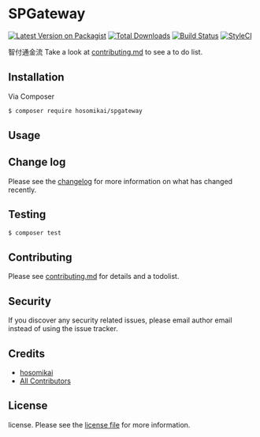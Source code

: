 # SPGateway

[![Latest Version on Packagist][ico-version]][link-packagist]
[![Total Downloads][ico-downloads]][link-downloads]
[![Build Status][ico-travis]][link-travis]
[![StyleCI][ico-styleci]][link-styleci]

智付通金流
Take a look at [contributing.md](contributing.md) to see a to do list.

## Installation

Via Composer

``` bash
$ composer require hosomikai/spgateway
```

## Usage

## Change log

Please see the [changelog](changelog.md) for more information on what has changed recently.

## Testing

``` bash
$ composer test
```

## Contributing

Please see [contributing.md](contributing.md) for details and a todolist.

## Security

If you discover any security related issues, please email author email instead of using the issue tracker.

## Credits

- [hosomikai][link-author]
- [All Contributors][link-contributors]

## License

license. Please see the [license file](license.md) for more information.

[ico-version]: https://img.shields.io/packagist/v/hosomikai/spgateway.svg?style=flat-square
[ico-downloads]: https://img.shields.io/packagist/dt/hosomikai/spgateway.svg?style=flat-square
[ico-travis]: https://img.shields.io/travis/hosomikai/spgateway/master.svg?style=flat-square
[ico-styleci]: https://styleci.io/repos/12345678/shield

[link-packagist]: https://packagist.org/packages/hosomikai/spgateway
[link-downloads]: https://packagist.org/packages/hosomikai/spgateway
[link-travis]: https://travis-ci.org/hosomikai/spgateway
[link-styleci]: https://styleci.io/repos/12345678
[link-author]: https://github.com/hosomikai
[link-contributors]: ../../contributors
